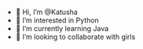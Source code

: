 - 👋 Hi, I’m @Katusha
- 👀 I’m interested in Python
- 🌱 I’m currently learning Java
- 💞️ I’m looking to collaborate with girls
  

<!---
Katusha577/Katusha577 is a ✨ special ✨ repository because its `README.md` (this file) appears on your GitHub profile.
You can click the Preview link to take a look at your changes.
--->
